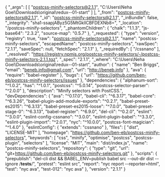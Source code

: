 {
  "_args": [
    [
      "postcss-minify-selectors@2.1.1",
      "C:\\Users\\Neha Goel\\Downloads\\original\\redux--01-start"
    ]
  ],
  "_from": "postcss-minify-selectors@2.1.1",
  "_id": "postcss-minify-selectors@2.1.1",
  "_inBundle": false,
  "_integrity": "sha1-ssapjAByz5G5MtGkllCBFDEXNb8=",
  "_location": "/postcss-minify-selectors",
  "_phantomChildren": {
    "chalk": "1.1.3",
    "js-base64": "2.3.2",
    "source-map": "0.5.7"
  },
  "_requested": {
    "type": "version",
    "registry": true,
    "raw": "postcss-minify-selectors@2.1.1",
    "name": "postcss-minify-selectors",
    "escapedName": "postcss-minify-selectors",
    "rawSpec": "2.1.1",
    "saveSpec": null,
    "fetchSpec": "2.1.1"
  },
  "_requiredBy": [
    "/cssnano"
  ],
  "_resolved": "https://registry.npmjs.org/postcss-minify-selectors/-/postcss-minify-selectors-2.1.1.tgz",
  "_spec": "2.1.1",
  "_where": "C:\\Users\\Neha Goel\\Downloads\\original\\redux--01-start",
  "author": {
    "name": "Ben Briggs",
    "email": "beneb.info@gmail.com",
    "url": "http://beneb.info"
  },
  "ava": {
    "require": "babel-register"
  },
  "bugs": {
    "url": "https://github.com/ben-eb/postcss-minify-selectors/issues"
  },
  "dependencies": {
    "alphanum-sort": "^1.0.2",
    "has": "^1.0.1",
    "postcss": "^5.0.14",
    "postcss-selector-parser": "^2.0.0"
  },
  "description": "Minify selectors with PostCSS.",
  "devDependencies": {
    "ava": "^0.17.0",
    "babel-cli": "^6.3.17",
    "babel-core": "^6.3.26",
    "babel-plugin-add-module-exports": "^0.2.1",
    "babel-preset-es2015": "^6.3.13",
    "babel-preset-es2015-loose": "^7.0.0",
    "babel-preset-stage-0": "^6.3.13",
    "babel-register": "^6.9.0",
    "del-cli": "^0.2.0",
    "eslint": "^3.0.0",
    "eslint-config-cssnano": "^3.0.0",
    "eslint-plugin-babel": "^3.3.0",
    "eslint-plugin-import": "^2.0.1",
    "nyc": "^10.0.0",
    "postcss-font-magician": "^1.4.0"
  },
  "eslintConfig": {
    "extends": "cssnano"
  },
  "files": [
    "dist",
    "LICENSE-MIT"
  ],
  "homepage": "https://github.com/ben-eb/postcss-minify-selectors",
  "keywords": [
    "css",
    "minify",
    "optimise",
    "postcss",
    "postcss-plugin",
    "selectors"
  ],
  "license": "MIT",
  "main": "dist/index.js",
  "name": "postcss-minify-selectors",
  "repository": {
    "type": "git",
    "url": "git+https://github.com/ben-eb/postcss-minify-selectors.git"
  },
  "scripts": {
    "prepublish": "del-cli dist && BABEL_ENV=publish babel src --out-dir dist --ignore /__tests__/",
    "pretest": "eslint src",
    "report": "nyc report --reporter=html",
    "test": "nyc ava",
    "test-012": "nyc ava"
  },
  "version": "2.1.1"
}
